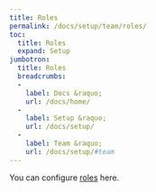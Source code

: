 ```yaml
---
title: Roles
permalink: /docs/setup/team/roles/
toc:
  title: Roles
  expand: Setup
jumbotron:
  title: Roles
  breadcrumbs:
  -
    label: Docs &raquo;
    url: /docs/home/
  -
    label: Setup &raquo;
    url: /docs/setup/
  -
    label: Team &raquo;
    url: /docs/setup/#team
---
```


You can configure [roles](/docs/roles/) here.
